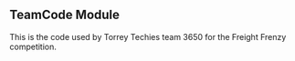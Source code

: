 ## TeamCode Module

This is the code used by Torrey Techies team 3650 for the Freight Frenzy competition.